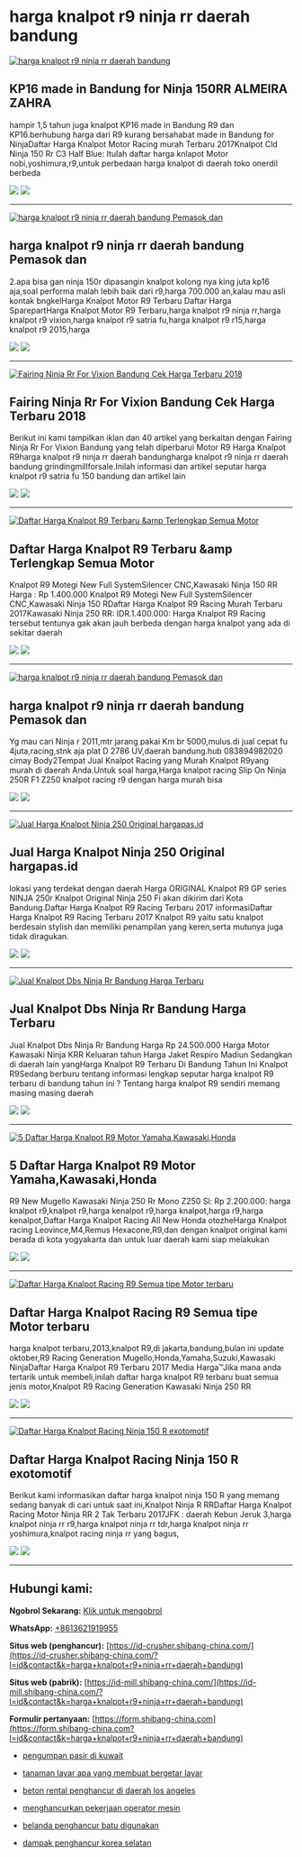# harga knalpot r9 ninja rr daerah bandung

<a href="https://swt.shibang-china.com/?l=id&img&k=harga+knalpot+r9+ninja+rr+daerah+bandung" target="_blank">![harga knalpot r9 ninja rr daerah bandung](http://static.shibang-china.com/all-800x300/718.jpg)</a>

## KP16 made in Bandung for Ninja 150RR ALMEIRA ZAHRA
hampir 1,5 tahun juga knalpot KP16 made in Bandung R9 dan KP16.berhubung harga dari R9 kurang bersahabat made in Bandung for NinjaDaftar Harga Knalpot Motor Racing murah Terbaru 2017Knalpot Cld Ninja 150 Rr C3 Half Blue: Itulah daftar harga knlapot Motor nobi,yoshimura,r9,untuk perbedaan harga knalpot di daerah toko onerdil berbeda


<a href="https://whatsapp.shibangsoft.com/WhatsApp.php" target="_blank" title="WhatsApp">![](http://static.shibang-china.com/icon/whatsapp.png)</a> <a href="https://swt.shibang-china.com/?l=id&icon&k=harga+knalpot+r9+ninja+rr+daerah+bandung" target="_blank">![](http://static.shibang-china.com/icon/chat-id.png)</a>

---

<a href="https://swt.shibang-china.com/?l=id&img&k=harga+knalpot+r9+ninja+rr+daerah+bandung" target="_blank">![harga knalpot r9 ninja rr daerah bandung Pemasok dan](http://static.shibang-china.com/all-800x300/254.jpg)</a>

## harga knalpot r9 ninja rr daerah bandung Pemasok dan
2.apa bisa gan ninja 150r dipasangin knalpot kolong nya king juta kp16 aja,soal performa malah lebih baik dari r9,harga 700.000 an,kalau mau asli kontak bngkelHarga Knalpot Motor R9 Terbaru Daftar Harga SparepartHarga Knalpot Motor R9 Terbaru,harga knalpot r9 ninja rr,harga knalpot r9 vixion,harga knalpot r9 satria fu,harga knalpot r9 r15,harga knalpot r9 2015,harga


<a href="https://whatsapp.shibangsoft.com/WhatsApp.php" target="_blank" title="WhatsApp">![](http://static.shibang-china.com/icon/whatsapp.png)</a> <a href="https://swt.shibang-china.com/?l=id&icon&k=harga+knalpot+r9+ninja+rr+daerah+bandung" target="_blank">![](http://static.shibang-china.com/icon/chat-id.png)</a>

---

<a href="https://swt.shibang-china.com/?l=id&img&k=harga+knalpot+r9+ninja+rr+daerah+bandung" target="_blank">![Fairing Ninja Rr For Vixion Bandung Cek Harga Terbaru 2018](http://static.shibang-china.com/all-800x300/1050.jpg)</a>

## Fairing Ninja Rr For Vixion Bandung Cek Harga Terbaru 2018
Berikut ini kami tampilkan iklan dan 40 artikel yang berkaitan dengan Fairing Ninja Rr For Vixion Bandung yang telah diperbarui Motor R9 Harga Knalpot R9harga knalpot r9 ninja rr daerah bandungharga knalpot r9 ninja rr daerah bandung grindingmillforsale.Inilah informasi dan artikel seputar harga knalpot r9 satria fu 150 bandung dan artikel lain


<a href="https://whatsapp.shibangsoft.com/WhatsApp.php" target="_blank" title="WhatsApp">![](http://static.shibang-china.com/icon/whatsapp.png)</a> <a href="https://swt.shibang-china.com/?l=id&icon&k=harga+knalpot+r9+ninja+rr+daerah+bandung" target="_blank">![](http://static.shibang-china.com/icon/chat-id.png)</a>

---

<a href="https://swt.shibang-china.com/?l=id&img&k=harga+knalpot+r9+ninja+rr+daerah+bandung" target="_blank">![Daftar Harga Knalpot R9 Terbaru &amp Terlengkap Semua Motor](http://static.shibang-china.com/all-800x300/596.jpg)</a>

## Daftar Harga Knalpot R9 Terbaru &amp Terlengkap Semua Motor
Knalpot R9 Motegi New Full SystemSilencer CNC,Kawasaki Ninja 150 RR Harga : Rp 1.400.000 Knalpot R9 Motegi New Full SystemSilencer CNC,Kawasaki Ninja 150 RDaftar Harga Knalpot R9 Racing Murah Terbaru 2017Kawasaki Ninja 250 RR: IDR.1.400.000: Harga Knalpot R9 Racing tersebut tentunya gak akan jauh berbeda dengan harga knalpot yang ada di sekitar daerah


<a href="https://whatsapp.shibangsoft.com/WhatsApp.php" target="_blank" title="WhatsApp">![](http://static.shibang-china.com/icon/whatsapp.png)</a> <a href="https://swt.shibang-china.com/?l=id&icon&k=harga+knalpot+r9+ninja+rr+daerah+bandung" target="_blank">![](http://static.shibang-china.com/icon/chat-id.png)</a>

---

<a href="https://swt.shibang-china.com/?l=id&img&k=harga+knalpot+r9+ninja+rr+daerah+bandung" target="_blank">![harga knalpot r9 ninja rr daerah bandung Pemasok dan](http://static.shibang-china.com/all-800x300/1039.jpg)</a>

## harga knalpot r9 ninja rr daerah bandung Pemasok dan
Yg mau cari Ninja r 2011,mtr jarang pakai Km br 5000,mulus.di jual cepat fu 4juta,racing,stnk aja plat D 2786 UV,daerah bandung.hub 083894982020 cimay Body2Tempat Jual Knalpot Racing yang Murah Knalpot R9yang murah di daerah Anda.Untuk soal harga,Harga knalpot racing Slip On Ninja 250R F1 Z250 knalpot racing r9 dengan harga murah bisa


<a href="https://whatsapp.shibangsoft.com/WhatsApp.php" target="_blank" title="WhatsApp">![](http://static.shibang-china.com/icon/whatsapp.png)</a> <a href="https://swt.shibang-china.com/?l=id&icon&k=harga+knalpot+r9+ninja+rr+daerah+bandung" target="_blank">![](http://static.shibang-china.com/icon/chat-id.png)</a>

---

<a href="https://swt.shibang-china.com/?l=id&img&k=harga+knalpot+r9+ninja+rr+daerah+bandung" target="_blank">![Jual Harga Knalpot Ninja 250 Original hargapas.id](http://static.shibang-china.com/all-800x300/949.jpg)</a>

## Jual Harga Knalpot Ninja 250 Original hargapas.id
lokasi yang terdekat dengan daerah Harga ORIGINAL Knalpot R9 GP series NINJA 250r Knalpot Original Ninja 250 Fi akan dikirim dari Kota Bandung.Daftar Harga Knalpot R9 Racing Terbaru 2017 informasiDaftar Harga Knalpot R9 Racing Terbaru 2017 Knalpot R9 yaitu satu knalpot berdesain stylish dan memiliki penampilan yang keren,serta mutunya juga tidak diragukan.


<a href="https://whatsapp.shibangsoft.com/WhatsApp.php" target="_blank" title="WhatsApp">![](http://static.shibang-china.com/icon/whatsapp.png)</a> <a href="https://swt.shibang-china.com/?l=id&icon&k=harga+knalpot+r9+ninja+rr+daerah+bandung" target="_blank">![](http://static.shibang-china.com/icon/chat-id.png)</a>

---

<a href="https://swt.shibang-china.com/?l=id&img&k=harga+knalpot+r9+ninja+rr+daerah+bandung" target="_blank">![Jual Knalpot Dbs Ninja Rr Bandung Harga Terbaru](http://static.shibang-china.com/all-800x300/598.jpg)</a>

## Jual Knalpot Dbs Ninja Rr Bandung Harga Terbaru
Jual Knalpot Dbs Ninja Rr Bandung Harga Rp 24.500.000 Harga Motor Kawasaki Ninja KRR Keluaran tahun Harga Jaket Respiro Madiun Sedangkan di daerah lain yangHarga Knalpot R9 Terbaru Di Bandung Tahun Ini Knalpot R9Sedang berburu tentang informasi lengkap seputar harga knalpot R9 terbaru di bandung tahun ini ? Tentang harga knalpot R9 sendiri memang masing masing daerah


<a href="https://whatsapp.shibangsoft.com/WhatsApp.php" target="_blank" title="WhatsApp">![](http://static.shibang-china.com/icon/whatsapp.png)</a> <a href="https://swt.shibang-china.com/?l=id&icon&k=harga+knalpot+r9+ninja+rr+daerah+bandung" target="_blank">![](http://static.shibang-china.com/icon/chat-id.png)</a>

---

<a href="https://swt.shibang-china.com/?l=id&img&k=harga+knalpot+r9+ninja+rr+daerah+bandung" target="_blank">![5 Daftar Harga Knalpot R9 Motor Yamaha,Kawasaki,Honda](http://static.shibang-china.com/all-800x300/944.jpg)</a>

## 5 Daftar Harga Knalpot R9 Motor Yamaha,Kawasaki,Honda
R9 New Mugello Kawasaki Ninja 250 Rr Mono Z250 Sl: Rp 2.200.000: harga knalpot r9,knalpot r9,harga kenalpot r9,harga knalpot,harga r9,harga kenalpot,Daftar Harga Knalpot Racing All New Honda otozheHarga Knalpot racing Leovince,M4,Remus Hexacone,R9,dan dengan knalpot original kami berada di kota yogyakarta dan untuk luar daerah kami siap melakukan


<a href="https://whatsapp.shibangsoft.com/WhatsApp.php" target="_blank" title="WhatsApp">![](http://static.shibang-china.com/icon/whatsapp.png)</a> <a href="https://swt.shibang-china.com/?l=id&icon&k=harga+knalpot+r9+ninja+rr+daerah+bandung" target="_blank">![](http://static.shibang-china.com/icon/chat-id.png)</a>

---

<a href="https://swt.shibang-china.com/?l=id&img&k=harga+knalpot+r9+ninja+rr+daerah+bandung" target="_blank">![Daftar Harga Knalpot Racing R9 Semua tipe Motor terbaru](http://static.shibang-china.com/all-800x300/456.jpg)</a>

## Daftar Harga Knalpot Racing R9 Semua tipe Motor terbaru
harga knalpot terbaru,2013,knalpot R9,di jakarta,bandung,bulan ini update oktober,R9 Racing Generation Mugello,Honda,Yamaha,Suzuki,Kawasaki NinjaDaftar Harga Knalpot R9 Terbaru 2017 Media Harga™Jika mana anda tertarik untuk membeli,inilah daftar harga knalpot R9 terbaru buat semua jenis motor,Knalpot R9 Racing Generation Kawasaki Ninja 250 RR


<a href="https://whatsapp.shibangsoft.com/WhatsApp.php" target="_blank" title="WhatsApp">![](http://static.shibang-china.com/icon/whatsapp.png)</a> <a href="https://swt.shibang-china.com/?l=id&icon&k=harga+knalpot+r9+ninja+rr+daerah+bandung" target="_blank">![](http://static.shibang-china.com/icon/chat-id.png)</a>

---

<a href="https://swt.shibang-china.com/?l=id&img&k=harga+knalpot+r9+ninja+rr+daerah+bandung" target="_blank">![Daftar Harga Knalpot Racing Ninja 150 R exotomotif](http://static.shibang-china.com/all-800x300/881.jpg)</a>

## Daftar Harga Knalpot Racing Ninja 150 R exotomotif
Berikut kami informasikan daftar harga knalpot ninja 150 R yang memang sedang banyak di cari untuk saat ini,Knalpot Ninja R RRDaftar Harga Knalpot Racing Motor Ninja RR 2 Tak Terbaru 2017JFK : daerah Kebun Jeruk 3,harga knalpot ninja rr r9,harga knalpot ninja rr tdr,harga knalpot ninja rr yoshimura,knalpot racing ninja rr yang bagus,


<a href="https://whatsapp.shibangsoft.com/WhatsApp.php" target="_blank" title="WhatsApp">![](http://static.shibang-china.com/icon/whatsapp.png)</a> <a href="https://swt.shibang-china.com/?l=id&icon&k=harga+knalpot+r9+ninja+rr+daerah+bandung" target="_blank">![](http://static.shibang-china.com/icon/chat-id.png)</a>

---
## Hubungi kami:

**Ngobrol Sekarang:** [Klik untuk mengobrol](https://swt.shibang-china.com?l=id&contact&k=harga+knalpot+r9+ninja+rr+daerah+bandung)

**WhatsApp:**  [+8613621919955](https://whatsapp.shibangsoft.com/WhatsApp.php)

**Situs web (penghancur):** [https://id-crusher.shibang-china.com/](https://id-crusher.shibang-china.com/?l=id&contact&k=harga+knalpot+r9+ninja+rr+daerah+bandung)

**Situs web (pabrik):** [https://id-mill.shibang-china.com/](https://id-mill.shibang-china.com/?l=id&contact&k=harga+knalpot+r9+ninja+rr+daerah+bandung)

**Formulir pertanyaan:** [https://form.shibang-china.com](https://form.shibang-china.com?l=id&contact&k=harga+knalpot+r9+ninja+rr+daerah+bandung)

* [pengumpan pasir di kuwait](../32/pengumpan%20pasir%20di%20kuwait.md)

* [tanaman layar apa yang membuat bergetar layar](../31/tanaman%20layar%20apa%20yang%20membuat%20bergetar%20layar.md)

* [beton rental penghancur di daerah los angeles](../39/beton%20rental%20penghancur%20di%20daerah%20los%20angeles.md)

* [menghancurkan pekerjaan operator mesin](../38/menghancurkan%20pekerjaan%20operator%20mesin.md)

* [belanda penghancur batu digunakan](../31/belanda%20penghancur%20batu%20digunakan.md)

* [dampak penghancur korea selatan](../34/dampak%20penghancur%20korea%20selatan.md)